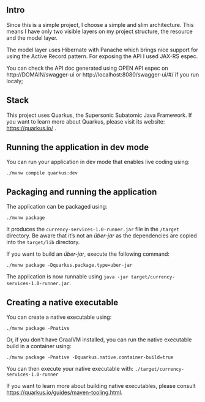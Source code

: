 ## Intro
Since this is a simple project, I choose a simple and slim architecture. This means I have only two visible layers on my project structure, the resource and the model layer.

The model layer uses Hibernate with Panache which brings nice support for using the Active Record pattern. For exposing the API I used JAX-RS espec.

You can check the API doc generated using OPEN API espec on http://DOMAIN/swagger-ui
or http://localhost:8080/swagger-ui/#/ if you run localy;



## Stack

This project uses Quarkus, the Supersonic Subatomic Java Framework.
If you want to learn more about Quarkus, please visit its website: https://quarkus.io/ .

## Running the application in dev mode

You can run your application in dev mode that enables live coding using:
```shell script
./mvnw compile quarkus:dev
```

## Packaging and running the application

The application can be packaged using:
```shell script
./mvnw package
```
It produces the `currency-services-1.0-runner.jar` file in the `/target` directory.
Be aware that it’s not an _über-jar_ as the dependencies are copied into the `target/lib` directory.

If you want to build an _über-jar_, execute the following command:
```shell script
./mvnw package -Dquarkus.package.type=uber-jar
```

The application is now runnable using `java -jar target/currency-services-1.0-runner.jar`.

## Creating a native executable

You can create a native executable using: 
```shell script
./mvnw package -Pnative
```

Or, if you don't have GraalVM installed, you can run the native executable build in a container using: 
```shell script
./mvnw package -Pnative -Dquarkus.native.container-build=true
```

You can then execute your native executable with: `./target/currency-services-1.0-runner`

If you want to learn more about building native executables, please consult https://quarkus.io/guides/maven-tooling.html.



